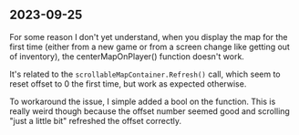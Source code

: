 ## 2023-09-25

For some reason I don't yet understand, when you display the map for the first time (either from a new game or from a screen change like getting out of inventory), the centerMapOnPlayer() function doesn't work.

It's related to the `scrollableMapContainer.Refresh()` call, which seem to reset offset to 0 the first time, but work as expected otherwise.

To workaround the issue, I simple added a bool on the function. This is really weird though because the offset number seemed good and scrolling "just a little bit" refreshed the offset correctly.
